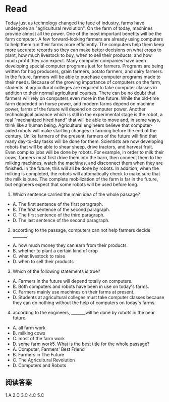 # Read
Today just as technology changed the face of industry, farms have undergone an "agricultural revolution". On the farm of today, machines provide almost all the power.
One of the most important benefits will be the farm computer. A few forward-looking farmers are already using computers to help them run their farms more efficiently. The computers help them keep more accurate records so they can make better decisions on what crops to plant, how much livestock to buy, when to sell their products, and how much profit they can expect. Many computer companies have been developing special computer programs just for farmers. Programs are being written for hog producers, grain farmers, potato farmers, and dairy farmers. In the future, farmers will be able to purchase computer programs made to their needs. Because of the growing importance of computers on the farm, students at agricultural colleges are required to take computer classes in addition to their normal agricultural courses. There can be no doubt that farmers will rely on computers even more in the future. While the old-time farm depended on horse power, and modern farms depend on machine power, farms of the future will depend on computer power.
Another technological advance which is still in the experimental stage is the robot, a real "mechanized hired hand" that will be able to move and, in some ways, think like a human being. Agricultural engineers believe that computer-aided robots will make startling changes in farming before the end of the century. Unlike farmers of the present, farmers of the future will find that many day-to-day tasks will be done for them. Scientists are now developing robots that will be able to shear sheep, drive tractors, and harvest fruit. Even complex jobs will be done by robots. For example, in order to milk their cows, farmers must first drive them into the barn, then connect them to the milking machines, watch the machines, and disconnect them when they are finished. In the future, this will all be done by robots. In addition, when the milking is completed, the robots will automatically check to make sure that the milk is pure. The complete mobilization of the farm is far in the future, but engineers expect that some robots will be used before long.
1. Which sentence carried the main idea of the whole passage?
 * A. The first sentence of the first paragraph.
 * B. The first sentence of the second paragraph.
 * C. The first sentence of the third paragraph.
 * D. The last sentence of the second paragraph.
2. according to the passage, computers can not help farmers decide _______.
 * A. how much money they can earn from their products
 * B. whether to plant a certain kind of crop
 * C. what livestock to raise
 * D. when to sell their products
3. Which of the following statements is true?
 * A. Farmers in the future will depend totally on computers.
 * B. Both computers and robots have been in use on today's farms.
 * C. Farmers mainly use machines on their farms at present.
 * D. Students at agricultural colleges must take computer classes because they can do nothing without the help of computers on today's farms.
4. according to the engineers, _______will be done by robots in the near future.
 * A. all farm work 
 * B. milking cows
 * C. most of the farm work 
 * D. some farm work5. What is the best title for the whole passage?
 * A. Computer, Farmers' Best Friend 
 * B. Farmers in The Future
 * C. The Agricultural Revolution 
 * D. Computers and Robots
## 阅读答案
1.A
2.C
3.C
4.C
5.C
